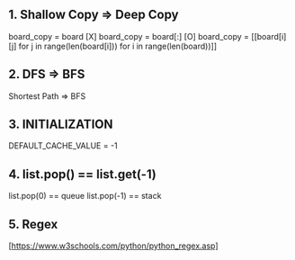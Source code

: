 ## 1. Shallow Copy => Deep Copy
board_copy = board [X]
board_copy = board[:] [O]
board_copy = [[board[i][j] for j in range(len(board[i])) for i in range(len(board))]]

## 2. DFS => BFS
Shortest Path => BFS

## 3. INITIALIZATION 
DEFAULT_CACHE_VALUE = -1

## 4. list.pop() == list.get(-1)
list.pop(0) == queue
list.pop(-1) == stack

## 5. Regex
[https://www.w3schools.com/python/python_regex.asp]
